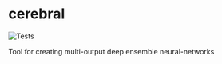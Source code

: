 # cerebral

![Tests](https://github.com/Robert-Forrest/cerebral/actions/workflows/tests.yml/badge.svg)

Tool for creating multi-output deep ensemble neural-networks
